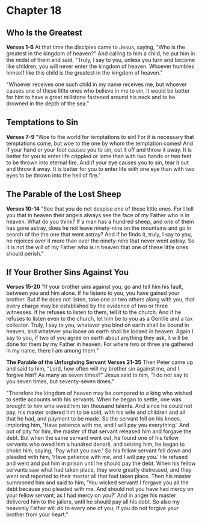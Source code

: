 # Chapter 18
## Who Is the Greatest
**Verses 1-6**
At that time the disciples came to Jesus, saying, "Who is the greatest in the kingdom of heaven?" And calling to him a child, he put him in the midst of them and said, "Truly, I say to you, unless you turn and become like children, you will never enter the kingdom of heaven. Whoever humbles himself like this child is the greatest in the kingdom of heaven."

"Whoever receives one such child in my name receives me, but whoever causes one of these litlte ones who believe in me to sin, it would be better for him to have a great millstone fastened around his neck and to be drowned in the depth of the sea."

## Temptations to Sin
**Verses 7-9**
"Woe to the world for temptations to sin! For it is necessary that temptations come, but woe to the one by whom the temptation comes! And if your hand or your foot causes you to sin, cut it off and throw it away. It is better for you to enter life crippled or lame than with two hands or two feet to be thrown into eternal fire. And if your eye causes you to sin, tear it out and throw it away. It is better for you to enter life with one eye than with two eyes to be thrown into the hell of fire."

## The Parable of the Lost Sheep
**Verses 10-14**
"See that you do not despise one of these little ones. For I tell you that in heaven their angels always see the face of my Father who is in heaven. What do you think? If a man has a hundred sheep, and one of them has gone astray, does he not leave ninety-nine on the mountains and go in search of the the one that went astray? And if he finds it, truly, I say to you, he rejoices over it more than over the ninety-nine that never went astray. So it is not the will of my Father who is in heaven that one of these little ones should perish."

## If Your Brother Sins Against You
**Verses 15-20**
"If your brother sins against you, go and tell him his fault, between you and him alone. If he listens to you, you have gained your brother. But if he does not listen, take one or two others along with you, that every charge may be established by the evidence of two or three witnesses. If he refuses to listen to them, tell it to the church. And if he refuses to listen even to the church, let him be to you as a Gentile and a tax collector. Truly, I say to you, whatever you bind on earth shall be bound in heaven, and whatever you loose on earth shall be loosed in heaven. Again I say to you, if two of you agree on earth about anything they ask, it will be done for them by my Father in heaven. For where two or three are gathered in my name, there I am among them."

**The Parable of the Unforgiving Servant**
**Verses 21-35**
Then Peter came up and said to him, "Lord, how often will my brother sin against me, and I forgive him? As many as seven times?" Jesus said to him, "I do not say to you seven times, but seventy-seven times."

"Therefore the kingdom of heaven may be compared to a king who wished to settle accounts with his servants. When he began to settle, one was brought to him who owed him ten thousand talents. And since he could not pay, his master ordered him to be sold, with his wife and children and all that he had, and payment to be made. So the servant fell on his knees, imploring him, 'Have patience with me, and I will pay you everything.' And out of pity for him, the master of that servant released him and forgave the debt. But when the same servant went out, he found one of his fellow servants who owed him a hundred denarii, and seizing him, he began to choke him, saying, 'Pay what you owe.' So his fellow servant fell down and pleaded with him, 'Have patience with me, and I will pay you.' He refused and went and put him in prison until he should pay the debt. When his fellow servants saw what had taken place, they were greatly distressed, and they went and reported to their master all that had taken place. Then his master summoned him and said to him, 'You wicked servant! I forgave you all the debt because you pleaded with me. And should not you have had mercy on your fellow servant, as I had mercy on you?' And in anger his master delivered him to the jailers, until he should pay all his debt. So also my heavenly Father will do to every one of you, if you do not forgive your brother from your heart."
